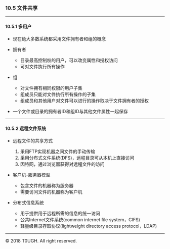 ### 10.5 文件共享
---
#### 10.5.1 多用户

- 现在绝大多数系统都采用文件拥有者和组的概念

- 拥有者
    - 目录最高控制权的用户，可以改变属性和授权访问
    - 可对文件执行所有操作

- 组
    - 对文件拥有相同权限的用户子集
    - 组成员只能对文件执行所有操作的子集
    - 组成员和其他用户对文件可以进行的操作取决于文件拥有者的授权

- 一个文件或目录的拥有者ID和组ID与其他文件属性一起保存
---
#### 10.5.2 远程文件系统
- 远程文件的共享方式
    1. 采用FTP实现机器之间文件的手动传输
    2. 采用分布式文件系统(DFS)，远程目录可从本机上直接访问
    3. 因特网，通过浏览器获得对远程文件的访问

- 客户机-服务器模型
    - 包含文件的机器称为服务器
    - 需要访问文件的机器称为客户机

- 分布式信息系统
    - 用于提供用于远程所需的信息的统一访问
    - 公共Internet文件系统(common internet file system，CIFS)
    - 轻量级目录存取协议(lightweight directory access protocol，LDAP)
---
&copy; 2018 T0UGH. All right reserved.